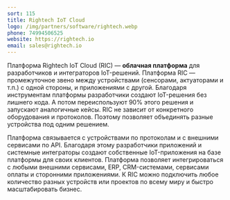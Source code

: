 ```yaml
---
sort: 115
title: Rightech IoT Cloud
logo: /img/partners/software/rightech.webp
phone: 74994506525
website: https://rightech.io
email: sales@rightech.io
---
```


Платформа Rightech IoT Cloud (RIC) — **облачная платформа** для разработчиков и интеграторов IoT-решений. Платформа RIC — промежуточное звено между устройствами (сенсорами, актуаторами и т.п.) с одной стороны, и приложениями с другой. Благодаря инструментам платформы разработчики создают IoT-решения без лишнего кода. А потом переиспользуют 90% этого решения и запускают аналогичные кейсы. RIC не зависит от конкретного оборудования и протоколов. Поэтому позволяет объединять разные устройства под одним решением.


Платформа связывается с устройствами по протоколам и с внешними сервисами по API. Благодаря этому разработчики приложений и системные интеграторы создают собственные IoT-приложения на базе платформы для своих клиентов.
Платформа позволяет интегрироваться с любыми внешними сервисами, ERP, CRM-системами, сервисами оплаты и сторонними приложениями.
К RIC можно подключить любое количество разных устройств или проектов по всему миру и быстро масштабировать бизнес.
